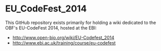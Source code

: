EU_CodeFest_2014
================

This GitHub repository exists primarily for holding a wiki dedicated
to the OBF's EU-CodeFest 2014, hosted at the EBI:

* http://www.open-bio.org/wiki/EU-Codefest_2014
* http://www.ebi.ac.uk/training/course/eu-codefest
